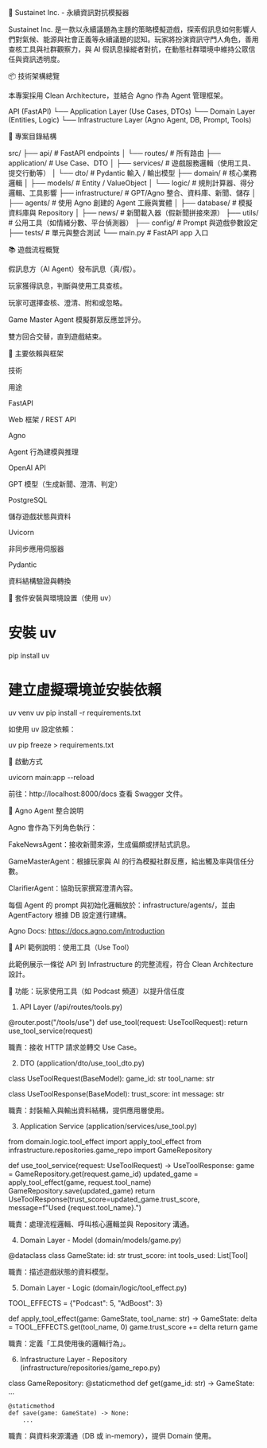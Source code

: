 🧠 Sustainet Inc. - 永續資訊對抗模擬器

Sustainet Inc. 是一款以永續議題為主題的策略模擬遊戲，探索假訊息如何影響人們對氣候、能源與社會正義等永續議題的認知。玩家將扮演資訊守門人角色，善用查核工具與社群觀察力，與 AI 假訊息操縱者對抗，在動態社群環境中維持公眾信任與資訊透明度。

📦 技術架構總覽

本專案採用 Clean Architecture，並結合 Agno 作為 Agent 管理框架。

API (FastAPI)
└── Application Layer (Use Cases, DTOs)
    └── Domain Layer (Entities, Logic)
        └── Infrastructure Layer (Agno Agent, DB, Prompt, Tools)

📁 專案目錄結構

src/
├── api/                        # FastAPI endpoints
│   └── routes/                # 所有路由
├── application/               # Use Case、DTO
│   ├── services/              # 遊戲服務邏輯（使用工具、提交行動等）
│   └── dto/                   # Pydantic 輸入 / 輸出模型
├── domain/                    # 核心業務邏輯
│   ├── models/                # Entity / ValueObject
│   └── logic/                 # 規則計算器、得分邏輯、工具影響
├── infrastructure/            # GPT/Agno 整合、資料庫、新聞、儲存
│   ├── agents/                # 使用 Agno 創建的 Agent 工廠與實體
│   ├── database/              # 模擬資料庫與 Repository
│   ├── news/                  # 新聞載入器（假新聞拼接來源）
├── utils/                     # 公用工具（如情緒分數、平台偵測器）
├── config/                    # Prompt 與遊戲參數設定
├── tests/                     # 單元與整合測試
└── main.py                    # FastAPI app 入口

📚 遊戲流程概覽

假訊息方（AI Agent）發布訊息（真/假）。

玩家獲得訊息，判斷與使用工具查核。

玩家可選擇查核、澄清、附和或忽略。

Game Master Agent 模擬群眾反應並評分。

雙方回合交替，直到遊戲結束。

🔌 主要依賴與框架

技術

用途

FastAPI

Web 框架 / REST API

Agno

Agent 行為建模與推理

OpenAI API

GPT 模型（生成新聞、澄清、判定）

PostgreSQL

儲存遊戲狀態與資料

Uvicorn

非同步應用伺服器

Pydantic

資料結構驗證與轉換

🧰 套件安裝與環境設置（使用 uv）

# 安裝 uv
pip install uv

# 建立虛擬環境並安裝依賴
uv venv
uv pip install -r requirements.txt

如使用 uv 設定依賴：

uv pip freeze > requirements.txt

🚀 啟動方式

uvicorn main:app --reload

前往：http://localhost:8000/docs 查看 Swagger 文件。

🤖 Agno Agent 整合說明

Agno 會作為下列角色執行：

FakeNewsAgent：接收新聞來源，生成偏頗或拼貼式訊息。

GameMasterAgent：根據玩家與 AI 的行為模擬社群反應，給出觸及率與信任分數。

ClarifierAgent：協助玩家撰寫澄清內容。

每個 Agent 的 prompt 與初始化邏輯放於：infrastructure/agents/，並由 AgentFactory 根據 DB 設定進行建構。

Agno Docs: https://docs.agno.com/introduction

📡 API 範例說明：使用工具（Use Tool）

此範例展示一條從 API 到 Infrastructure 的完整流程，符合 Clean Architecture 設計。

🧪 功能：玩家使用工具（如 Podcast 頻道）以提升信任度

1. API Layer (/api/routes/tools.py)

@router.post("/tools/use")
def use_tool(request: UseToolRequest):
    return use_tool_service(request)

職責：接收 HTTP 請求並轉交 Use Case。

2. DTO (application/dto/use_tool_dto.py)

class UseToolRequest(BaseModel):
    game_id: str
    tool_name: str

class UseToolResponse(BaseModel):
    trust_score: int
    message: str

職責：封裝輸入與輸出資料結構，提供應用層使用。

3. Application Service (application/services/use_tool.py)

from domain.logic.tool_effect import apply_tool_effect
from infrastructure.repositories.game_repo import GameRepository

def use_tool_service(request: UseToolRequest) -> UseToolResponse:
    game = GameRepository.get(request.game_id)
    updated_game = apply_tool_effect(game, request.tool_name)
    GameRepository.save(updated_game)
    return UseToolResponse(trust_score=updated_game.trust_score, message=f"Used {request.tool_name}.")

職責：處理流程邏輯、呼叫核心邏輯並與 Repository 溝通。

4. Domain Layer - Model (domain/models/game.py)

@dataclass
class GameState:
    id: str
    trust_score: int
    tools_used: List[Tool]

職責：描述遊戲狀態的資料模型。

5. Domain Layer - Logic (domain/logic/tool_effect.py)

TOOL_EFFECTS = {"Podcast": 5, "AdBoost": 3}

def apply_tool_effect(game: GameState, tool_name: str) -> GameState:
    delta = TOOL_EFFECTS.get(tool_name, 0)
    game.trust_score += delta
    return game

職責：定義「工具使用後的邏輯行為」。

6. Infrastructure Layer - Repository (infrastructure/repositories/game_repo.py)

class GameRepository:
    @staticmethod
    def get(game_id: str) -> GameState:
        ...

    @staticmethod
    def save(game: GameState) -> None:
        ...

職責：與資料來源溝通（DB 或 in-memory），提供 Domain 使用。